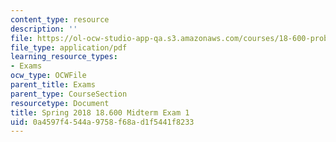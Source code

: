 ```yaml
---
content_type: resource
description: ''
file: https://ol-ocw-studio-app-qa.s3.amazonaws.com/courses/18-600-probability-and-random-variables-fall-2019/0a4597f4544a9758f68ad1f5441f8233_MIT18_600F19_mid1_2018.pdf
file_type: application/pdf
learning_resource_types:
- Exams
ocw_type: OCWFile
parent_title: Exams
parent_type: CourseSection
resourcetype: Document
title: Spring 2018 18.600 Midterm Exam 1
uid: 0a4597f4-544a-9758-f68a-d1f5441f8233
---
```


